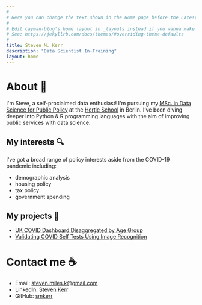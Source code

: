```yaml
---
#
# Here you can change the text shown in the Home page before the Latest Posts section.
#
# Edit cayman-blog's home layout in _layouts instead if you wanna make some changes
# See: https://jekyllrb.com/docs/themes/#overriding-theme-defaults
#
title: Steven M. Kerr
description: "Data Scientist In-Training"
layout: home
---
```


# About :wave:
I'm Steve, a self-proclaimed data enthusiast! I'm pursuing my [MSc. in Data Science for Public Policy](https://www.hertie-school.org/en/mds) at the [Hertie School](https://www.hertie-school.org/en/) in Berlin. I’ve been diving deeper into Python & R programming languages with the aim of improving public services with data science.

## My interests :mag:
I've got a broad range of policy interests aside from the COVID-19 pandemic including:
* demographic analysis
* housing policy
* tax policy
* government spending

## My projects :construction_worker:
* <a href="/projects.html/#uk-covid-dashboard">UK COVID Dashboard Disaggregated by Age Group</a>
* <a href="/projects.html/#validating-covid-self-tests">Validating COVID Self Tests Using Image Recognition</a>

# Contact me :coffee:
* Email: [steven.miles.k@gmail.com](mailto:steven.miles.k@gmail.com)
* LinkedIn: [Steven Kerr](https://www.linkedin.com/in/stevenmileskerr/)
* GitHub: [smkerr](https://github.com/smkerr)
